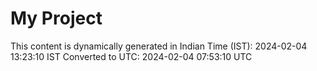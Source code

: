 # My Project

This content is dynamically generated in Indian Time (IST): 2024-02-04 13:23:10 IST
Converted to UTC: 2024-02-04 07:53:10 UTC
